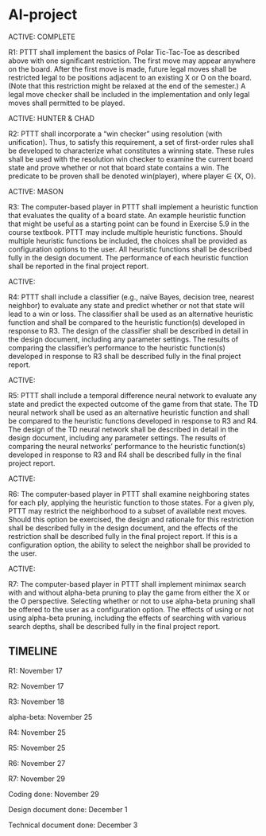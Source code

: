 AI-project
==========
ACTIVE: COMPLETE

R1: PTTT shall implement the basics of Polar Tic-Tac-Toe as described above with
one significant restriction. The first move may appear anywhere on the board. After
the first move is made, future legal moves shall be restricted legal to be positions
adjacent to an existing X or O on the board. (Note that this restriction might be
relaxed at the end of the semester.) A legal move checker shall be included in the
implementation and only legal moves shall permitted to be played.

ACTIVE: HUNTER & CHAD

R2: PTTT shall incorporate a “win checker” using resolution (with unification). Thus,
to satisfy this requirement, a set of first-order rules shall be developed to characterize
what constitutes a winning state. These rules shall be used with the resolution win
checker to examine the current board state and prove whether or not that board state
contains a win. The predicate to be proven shall be denoted win(player), where
player ∈ {X, O}.

ACTIVE: MASON

R3: The computer-based player in PTTT shall implement a heuristic function that
evaluates the quality of a board state. An example heuristic function that might
be useful as a starting point can be found in Exercise 5.9 in the course textbook.
PTTT may include multiple heuristic functions. Should multiple heuristic functions
be included, the choices shall be provided as configuration options to the user. All
heuristic functions shall be described fully in the design document. The performance
of each heuristic function shall be reported in the final project report.

ACTIVE:

R4: PTTT shall include a classifier (e.g., naïve Bayes, decision tree, nearest neighbor)
to evaluate any state and predict whether or not that state will lead to a win or loss.
The classifier shall be used as an alternative heuristic function and shall be compared to
the heuristic function(s) developed in response to R3. The design of the classifier shall
be described in detail in the design document, including any parameter settings. The
results of comparing the classifier’s performance to the heuristic function(s) developed
in response to R3 shall be described fully in the final project report.

ACTIVE:

R5: PTTT shall include a temporal difference neural network to evaluate any state
and predict the expected outcome of the game from that state. The TD neural network
shall be used as an alternative heuristic function and shall be compared to the heuristic
functions developed in response to R3 and R4. The design of the TD neural network
shall be described in detail in the design document, including any parameter settings.
The results of comparing the neural networks’ performance to the heuristic function(s)
developed in response to R3 and R4 shall be described fully in the final project report.

ACTIVE:

R6: The computer-based player in PTTT shall examine neighboring states for each ply,
applying the heuristic function to those states. For a given ply, PTTT may restrict the
neighborhood to a subset of available next moves. Should this option be exercised, the
design and rationale for this restriction shall be described fully in the design document,
and the effects of the restriction shall be described fully in the final project report. If
this is a configuration option, the ability to select the neighbor shall be provided to
the user.

ACTIVE:

R7: The computer-based player in PTTT shall implement minimax search with and
without alpha-beta pruning to play the game from either the X or the O perspective.
Selecting whether or not to use alpha-beta pruning shall be offered to the user as a
configuration option. The effects of using or not using alpha-beta pruning, including
the effects of searching with various search depths, shall be described fully in the final
project report.

TIMELINE
----------------------------------------------------------------------------------------------------------------------------
R1: November 17

R2: November 17

R3: November 18

alpha-beta: November 25

R4: November 25

R5: November 25

R6: November 27

R7: November 29

Coding done: November 29

Design document done: December 1

Technical document done: December 3

